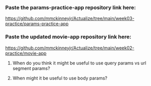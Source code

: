 ### Paste the params-practice-app repository link here:
https://github.com/mmckinneyjr/Actualize/tree/main/week03-practice/params-practice-app

### Paste the updated movie-app repository link here:
https://github.com/mmckinneyjr/Actualize/tree/main/week02-practice/movie-app

1. When do you think it might be useful to use query params vs url segment params?


2. When might it be useful to use body params? 